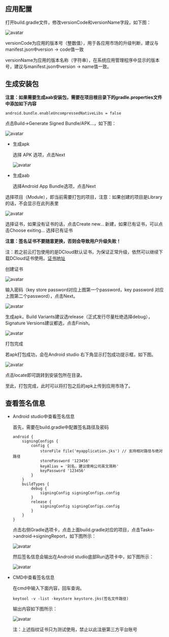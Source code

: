 
## 应用配置

打开build.gradle文件，修改versionCode和versionName字段，如下图：
	
![avatar](https://img.cdn.aliyun.dcloud.net.cn/nativedocs/5%2BSDK-android/image/6-1.png)
	
versionCode为应用的版本号（整数值），用于各应用市场的升级判断，建议与manifest.json中version -> code值一致
	
versionName为应用的版本名称（字符串），在系统应用管理程序中显示的版本号，建议与manifest.json中version -> name值一致。
	

## 生成安装包

**注意：如果需要生成aab安装包，需要在项目根目录下的gradle.properties文件中添加如下内容**
```
android.bundle.enableUncompressedNativeLibs = false
```

点击Build->Generate Signed Bundle/APK...，如下图：
	
![avatar](https://img.cdn.aliyun.dcloud.net.cn/nativedocs/5%2BSDK-android/image/6-2.png)
	
- 生成apk

	选择 APK 选项，点击Next
	
	![avatar](https://img.cdn.aliyun.dcloud.net.cn/nativedocs/5%2BSDK-android/image/6-3.png)

- 生成aab

	选择Android App Bundle选项，点击Next
	
选择项目（Module），即当前需要打包的项目，注意：如果创建的项目是Library的话，不会显示在此列表里
	
![avatar](https://img.cdn.aliyun.dcloud.net.cn/nativedocs/5%2BSDK-android/image/7-4.png)
	
选择证书，如果没有证书的话，点击Create new... 新建，如果已有证书，可以点击Choose exiting... 选择已有证书
	
**注意：签名证书不要随意更换，否则会导致用户升级失败！**
	
注：若之前云打包使用的是DCloud默认证书，为保证正常升级，依然可以继续下载DCloud证书使用。[证书地址](http://ask.dcloud.net.cn/article/68)
	
创建证书
	
![avatar](https://img.cdn.aliyun.dcloud.net.cn/nativedocs/5%2BSDK-android/image/6-4.png)
	
输入密码（key store password对应上图第一个password，key password 对应上图第二个password），点击Next。
	
![avatar](https://img.cdn.aliyun.dcloud.net.cn/nativedocs/5%2BSDK-android/image/6-5.png)
	
生成apk，Build Variants建议选release（正式发行尽量杜绝选择debug），Signature Versions建议都选，点击Finish。
	
![avatar](https://img.cdn.aliyun.dcloud.net.cn/nativedocs/5%2BSDK-android/image/6-6.png)
	
打包完成
	
若apk打包成功，会在Android studio 右下角显示打包成功提示框，如下图。
	
![avatar](https://img.cdn.aliyun.dcloud.net.cn/nativedocs/5%2BSDK-android/image/6-7.png)
	
点击locate即可跳转到安装包所在目录。
	
至此，打包完成，此时可以将打包之后的apk上传到应用市场了。
	
## 查看签名信息

+ Android studio中查看签名信息
	
	首先，需要在build.gradle中配置签名路径及密码
	
	```
	android {
		signingConfigs {
			config {
				storeFile file('myapplication.jks') // 支持相对路径与绝对路径
				storePassword '123456'
				keyAlias = '别名，建议使用公司英文简称'
				keyPassword '123456'
			}
		}
		buildTypes {
			debug {
				signingConfig signingConfigs.config
			}
			release {
				signingConfig signingConfigs.config
			}
		}
	}
	```
	
	点击右侧Gradle选项卡，点击上面build.gradle对应的项目，点击Tasks->android->signingReport，如下图所示：
	
	![avatar](https://img.cdn.aliyun.dcloud.net.cn/nativedocs/5%2BSDK-android/image/6-8.png)
	
	然后签名信息会输出在Android studio底部Run选项卡中，如下图所示：
	
	![avatar](https://img.cdn.aliyun.dcloud.net.cn/nativedocs/5%2BSDK-android/image/6-9.png)
	
+ CMD中查看签名信息

	在cmd中输入下面内容，回车查询。
	
	```
	keytool -v -list -keystore keystore.jks(签名文件路径)
	```
	
	输出内容如下图所示：
	
	![avatar](https://img.cdn.aliyun.dcloud.net.cn/nativedocs/5%2BSDK-android/image/6-10.png)
	
	注：上述指纹证书只为测试使用，禁止以此注册第三方平台账号
	